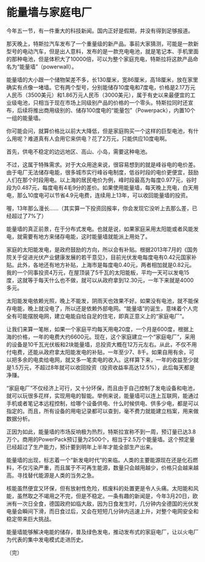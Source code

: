 # 能量墙与家庭电厂

今年五一节，有一件重大的科技新闻。国内正好是假期，并没有得到足够报道。

那天晚上，特斯拉汽车发布了一个重量级的新产品。事前大家猜测，可能是一款新型号的电动汽车，但是出人意料，发布的是一款充电电池，就是笔记本、手机里面的那种电池，但是体积大了10000倍，可以为整个家庭充电，特斯拉将这款产品命名为“能量墙”（powerwall）。

能量墙的大小跟一个储物架差不多，长130厘米，宽86厘米，高18厘米，放在家里确实有点像一堵墙。它有两个型号，分别能储存10度电和7度电，价格是2.17万元人民币（3500美元）和1.86万元人民币（3000美元），属于有史以来最便宜的工业级电池，只相当于现在市场上同级别产品的价格的一个零头。特斯拉同时还宣布，后续将推出商用级别的、储存100度电的“能量包”（Powerpack），内置10个一组的能量墙。

你可能会问，就算价格比以前大大降低，但是家庭购买一个这样的巨型电池，有什么用呢？难道真有人会用它来供电？花了2万元，只能供应10度电啊。

首先，供电不稳定的边远地区、高山、小岛，需要这种电池。

不过，这属于特殊需求。对于大众用途来说，很容易想到的就是峰谷电的电价差。由于电厂无法储存电能，很多城市实行峰谷电制度，低谷时段的电价更便宜，鼓励人们在那个时段用电。以上海的居民电价为例，峰时段最高为每度0.977元，谷时段为0.487元，每度电有4毛9分的差价。如果使用能量墙，每天晚上充电，白天用电，那么10度电可以节省4.9元电费，连续用上13年，可以收回能量墙的投资。

喔，13年那么漫长……（其实算一下投资回报率，你会发现它没听上去那么差，已经超过了7%了）

能量墙的真正前景，在于分布式发电。也就是说，如果家庭采用太阳能或者风能发电，就需要有地方来储存电能，这时能量墙就能派上用处了。

家庭的太阳能发电，是政府鼓励的方向，所以会有补贴。根据2013年7月的《国务院关于促进光伏产业健康发展的若干意见》，目前光伏发电每度电有0.42元国家补贴。此外，各地还有地方补贴，上海市是每度电0.40元，两者相加就是0.82元。我的一个同事投资4万元，在屋顶装了5千瓦的太阳能板，平均一天可以发电15度，这就等于每天什么也不做，就可以从政府拿到12.30元，一年下来就是4000多元。

太阳能发电依赖光照，晚上不能发，阴雨天也效果不好。如果没有电池，就不能保存电能，晚上就没电了，所以还是依赖外部电网。“能量墙”的诞生，意味着个人完全有可能摆脱电网，建立电能自给自足的住宅，即真正意义上的“家庭电厂”。

让我们来算一笔帐，如果一个家庭平均每天用电20度，一个月是600度，根据上海的价格，一年的电费大约6600元。现在，这个家庭建立一个“家庭电厂”，采用的设备是10千瓦光伏板和2块能量墙，总投资大概在12万元左右。从此，不仅不用付电费，还能从政府拿太阳能发电的补贴，一年至少7、8千。如果自用有余，可以把多余的电卖给电网，就又多一笔卖电的收入。这样算下来，一年的收益至少就是1.5万元，不超过8年就可以收回投资（投资收益率高达12.5%），此后每天都是净赚。

“家庭电厂”不仅经济上可行，又十分环保，而且由于自己控制了发电设备和电池，就可以玩很多花样，实现用电的智能。举例来说，能量墙可以连上互联网，能通过手机或者笔记本远程控制，给哪个设备供电、什么时候供电、供多少电，都是可以指定的。而且，所有设备的用电记录都可以查到，毫不费力就能建立档案，用来做数据分析。

正因为如此，能量墙的市场反响极为热烈，特斯拉宣称不到一周，预订量已达3.8万个。商用的PowerPack预订量为2500个，相当于2.5万个能量墙。这个预定量已经超过了生产能力，预计要到明年上半年才能全部生产出来。

能量墙的出现，标志着一个“新发电时代”的来临。人类的主要能源现在还是化石燃料，不仅污染严重，而且属于不可再生能源，数量只会越用越少，价格只会越来越高。寻找替代能源是人类的当务之急。

核能虽然便宜又环保，但有放射性危险，核废料的处置更是令人头痛。太阳能和风能，虽然取之不竭用之不完，但是不稳定。一条有趣的新闻是，今年3月20日，欧洲有一次日全食，德国政府如临大敌，因为日食发生时，几分钟内全德国的光伏发电量会瞬间下滑，而日食过后，又会在短短几分钟内迅速上升，对整个电网安全和稳定带来巨大挑战。

能量墙能够解决电能的储存，普及绿色发电，推动发布式的家庭电厂，让以火电厂为代表的集中发电模式走进历史。

（完）